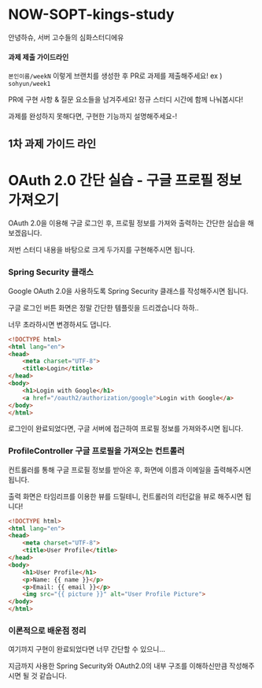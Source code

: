 # NOW-SOPT-kings-study
안녕하슈, 서버 고수들의 심화스터디에유

#### 과제 제출 가이드라인

`본인이름/weekN` 이렇게 브랜치를 생성한 후 PR로 과제를 제출해주세요! 
ex ) `sohyun/week1`

PR에 구현 사항 & 질문 요소들을 남겨주세요!
정규 스터디 시간에 함께 나눠봅시다!

과제를 완성하지 못해다면, 구현한 기능까지 설명해주세요-!

## 1차 과제 가이드 라인

# OAuth 2.0 간단 실습 - 구글 프로필 정보 가져오기

OAuth 2.0을 이용해 구글 로그인 후, 프로필 정보를 가져와 출력하는 간단한 실습을 해보겠읍니다.

저번 스터디 내용을 바탕으로 크게 두가지를 구현해주시면 됩니다.
### Spring Security 클래스
Google OAuth 2.0을 사용하도록 Spring Security 클래스를 작성해주시면 됩니다.

구글 로그인 버튼 화면은 정말 간단한 템플릿을 드리겠습니다 하하..

너무 초라하시면 변경하셔도 댑니다.
```html
<!DOCTYPE html>
<html lang="en">
<head>
    <meta charset="UTF-8">
    <title>Login</title>
</head>
<body>
    <h1>Login with Google</h1>
    <a href="/oauth2/authorization/google">Login with Google</a>
</body>
</html>

```
로그인이 완료되었다면, 구글 서버에 접근하여 프로필 정보를 가져와주시면 됩니다.
### ProfileController 구글 프로필을 가져오는 컨트롤러
컨트롤러를 통해 구글 프로필 정보를 받아온 후, 화면에 이름과 이메일을 출력해주시면 됩니다.

출력 화면은 타임리프를 이용한 뷰를 드릴테니, 컨트롤러의 리턴값을 뷰로 해주시면 됩니다!
```html
<!DOCTYPE html>
<html lang="en">
<head>
    <meta charset="UTF-8">
    <title>User Profile</title>
</head>
<body>
    <h1>User Profile</h1>
    <p>Name: {{ name }}</p>
    <p>Email: {{ email }}</p>
    <img src="{{ picture }}" alt="User Profile Picture">
</body>
</html>
```
### 이론적으로 배운점 정리
여기까지 구현이 완료되었다면 너무 간단할 수 있으니...

지금까지 사용한 Spring Security와 OAuth2.0의 내부 구조를 이해하신만큼 작성해주시면 될 것 같습니다.
